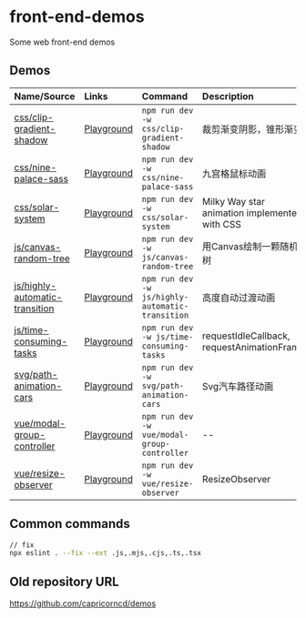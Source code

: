 # front-end-demos

Some web front-end demos

## Demos

<!--PLAYGROUND_LIST-->
Name/Source|Links|Command|Description
:--|:--|:--|:--
[css/clip-gradient-shadow](css/clip-gradient-shadow)|<a href='https://capricorncd.github.io/demos/css/clip-gradient-shadow' target='_blank'>Playground</a>|`npm run dev -w css/clip-gradient-shadow`|裁剪渐变阴影，锥形渐变
[css/nine-palace-sass](css/nine-palace-sass)|<a href='https://capricorncd.github.io/demos/css/nine-palace-sass' target='_blank'>Playground</a>|`npm run dev -w css/nine-palace-sass`|九宫格鼠标动画
[css/solar-system](css/solar-system)|<a href='https://capricorncd.github.io/demos/css/solar-system' target='_blank'>Playground</a>|`npm run dev -w css/solar-system`|Milky Way star animation implemented with CSS
[js/canvas-random-tree](js/canvas-random-tree)|<a href='https://capricorncd.github.io/demos/js/canvas-random-tree' target='_blank'>Playground</a>|`npm run dev -w js/canvas-random-tree`|用Canvas绘制一颗随机树
[js/highly-automatic-transition](js/highly-automatic-transition)|<a href='https://capricorncd.github.io/demos/js/highly-automatic-transition' target='_blank'>Playground</a>|`npm run dev -w js/highly-automatic-transition`|高度自动过渡动画
[js/time-consuming-tasks](js/time-consuming-tasks)|<a href='https://capricorncd.github.io/demos/js/time-consuming-tasks' target='_blank'>Playground</a>|`npm run dev -w js/time-consuming-tasks`|requestIdleCallback, requestAnimationFrame
[svg/path-animation-cars](svg/path-animation-cars)|<a href='https://capricorncd.github.io/demos/svg/path-animation-cars' target='_blank'>Playground</a>|`npm run dev -w svg/path-animation-cars`|Svg汽车路径动画
[vue/modal-group-controller](vue/modal-group-controller)|<a href='https://capricorncd.github.io/demos/vue/modal-group-controller' target='_blank'>Playground</a>|`npm run dev -w vue/modal-group-controller`|--
[vue/resize-observer](vue/resize-observer)|<a href='https://capricorncd.github.io/demos/vue/resize-observer' target='_blank'>Playground</a>|`npm run dev -w vue/resize-observer`|ResizeObserver
<!--PLAYGROUND_LIST-->

## Common commands

```bash
// fix
npx eslint . --fix --ext .js,.mjs,.cjs,.ts,.tsx
```

## Old repository URL

https://github.com/capricorncd/demos
